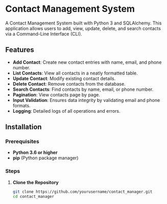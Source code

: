 # Contact Management System

A Contact Management System built with Python 3 and SQLAlchemy. This application allows users to add, view, update, delete, and search contacts via a Command-Line Interface (CLI).

## Features

- **Add Contact**: Create new contact entries with name, email, and phone number.
- **List Contacts**: View all contacts in a neatly formatted table.
- **Update Contact**: Modify existing contact details.
- **Delete Contact**: Remove contacts from the database.
- **Search Contacts**: Find contacts by name, email, or phone number.
- **Pagination**: View contacts page by page.
- **Input Validation**: Ensures data integrity by validating email and phone formats.
- **Logging**: Detailed logs of all operations and errors.

## Installation

### Prerequisites

- **Python 3.6 or higher**
- **pip** (Python package manager)

### Steps

1. **Clone the Repository**

   ```bash
   git clone https://github.com/yourusername/contact_manager.git
   cd contact_manager
